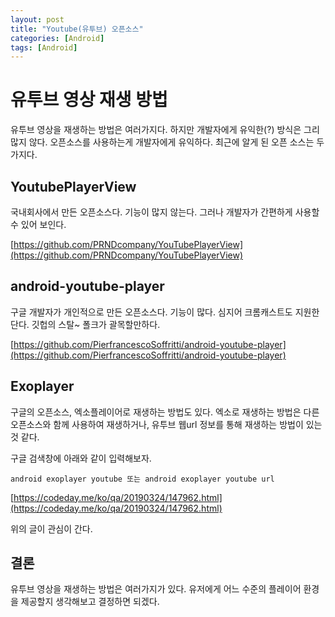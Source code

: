 ```yaml
---
layout: post
title: "Youtube(유투브) 오픈소스"
categories: [Android]
tags: [Android]
---
```


# 유투브 영상 재생 방법

유투브 영상을 재생하는 방법은 여러가지다. 하지만 개발자에게 유익한(?) 방식은 그리 많지 않다. 오픈소스를 사용하는게 개발자에게 유익하다. 최근에 알게 된 오픈 소스는 두 가지다.

## YoutubePlayerView

국내회사에서 만든 오픈소스다. 기능이 많지 않는다. 그러나 개발자가 간편하게 사용할 수 있어 보인다.

[https://github.com/PRNDcompany/YouTubePlayerView](https://github.com/PRNDcompany/YouTubePlayerView)



## android-youtube-player

구글 개발자가 개인적으로 만든 오픈소스다. 기능이 많다. 심지어 크롬캐스트도 지원한단다. 깃헙의 스탈~ 폴크가 괄목할만하다.

[https://github.com/PierfrancescoSoffritti/android-youtube-player](https://github.com/PierfrancescoSoffritti/android-youtube-player)

## Exoplayer

구글의 오픈소스, 엑소플레이어로 재생하는 방법도 있다. 엑소로 재생하는 방법은 다른 오픈소스와 함께 사용하여 재생하거나, 유투브 웹url 정보를 통해 재생하는 방법이 있는 것 같다.

구글 검색창에 아래와 같이 입력해보자.

```
android exoplayer youtube 또는 android exoplayer youtube url
```

[https://codeday.me/ko/qa/20190324/147962.html](https://codeday.me/ko/qa/20190324/147962.html)

위의 글이 관심이 간다.

## 결론

유투브 영상을 재생하는 방법은 여러가지가 있다. 유저에게 어느 수준의 플레이어 환경을 제공할지 생각해보고 결정하면 되겠다.

